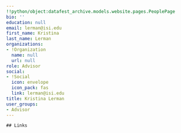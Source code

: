 ```yaml
---
!!python/object:datafest_archive.models.website.pages.PeoplePage
bio: ''
education: null
email: lerman@isi.edu
first_name: Kristina
last_name: Lerman
organizations:
- !Organization
  name: null
  url: null
role: Advisor
social:
- !Social
  icon: envelope
  icon_pack: fas
  link: lerman@isi.edu
title: Kristina Lerman
user_groups:
- Advisor
---
```


    ## Links
    